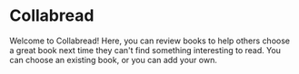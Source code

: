 # Collabread
Welcome to Collabread! Here, you can review books to help others choose a great book next time they can't find something interesting to read. You can choose an existing book, or you can add your own.
